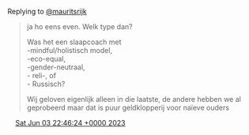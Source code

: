 Replying to [@mauritsrijk](https://twitter.com/mauritsrijk/status/1665067699901284352)

> ja ho eens even\. Welk type dan?  
>   
> Was het een slaapcoach met   
> \-mindful/holistisch model,   
> \-eco\-equal,   
> \-gender\-neutraal,   
> \- reli\-, of   
> \- Russisch?  
>   
> Wij geloven eigenlijk alleen in die laatste, de andere hebben we al geprobeerd maar dat is puur geldklopperij voor naïeve ouders

<img src="../../media/tweet.ico" width="12" /> [Sat Jun 03 22:46:24 +0000 2023](https://twitter.com/DromerDenker/status/1665127824729034757)